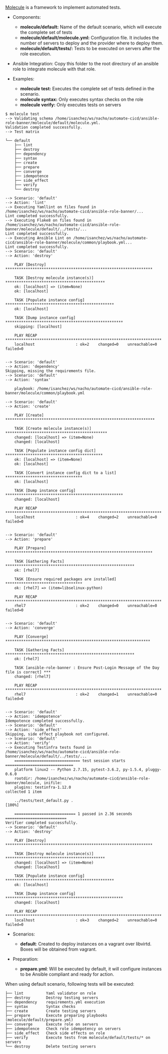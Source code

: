 [Molecule](http://molecule.readthedocs.io/en/latest/) is a framework to implement automated tests.
- Components:
  - **molecule/default:** Name of the default scenario, which will execute the complete set of tests
  - **molecule/default/molecule.yml:** Configuration file. It includes the number of servers to deploy and the provider where to deploy them.
  - **molecule/default/tests/:** Tests to be executed on servers after the role execution.


- Ansible Integration:
Copy this folder to the root directory of an ansible role to integrate molecule with that role.

- Examples:
  - **molecule test:** Executes the complete set of tests defined in the scenario.
  - **molecule syntax:** Only executes syntax checks on the role
  - **molecule verify:** Only executes tests on servers

```
$ molecule test
--> Validating schema /home/isanchez/ws/nacho/automate-cicd/ansible-role-banner/molecule/default/molecule.yml.
Validation completed successfully.
--> Test matrix

└── default
    ├── lint
    ├── destroy
    ├── dependency
    ├── syntax
    ├── create
    ├── prepare
    ├── converge
    ├── idempotence
    ├── side_effect
    ├── verify
    └── destroy

--> Scenario: 'default'
--> Action: 'lint'
--> Executing Yamllint on files found in /home/isanchez/ws/nacho/automate-cicd/ansible-role-banner/...
Lint completed successfully.
--> Executing Flake8 on files found in /home/isanchez/ws/nacho/automate-cicd/ansible-role-banner/molecule/default/../tests/...
Lint completed successfully.
--> Executing Ansible Lint on /home/isanchez/ws/nacho/automate-cicd/ansible-role-banner/molecule/common/playbook.yml...
Lint completed successfully.
--> Scenario: 'default'
--> Action: 'destroy'

    PLAY [Destroy] *****************************************************************

    TASK [Destroy molecule instance(s)] ********************************************
    ok: [localhost] => (item=None)
    ok: [localhost]

    TASK [Populate instance config] ************************************************
    ok: [localhost]

    TASK [Dump instance config] ****************************************************
    skipping: [localhost]

    PLAY RECAP *********************************************************************
    localhost                  : ok=2    changed=0    unreachable=0    failed=0


--> Scenario: 'default'
--> Action: 'dependency'
Skipping, missing the requirements file.
--> Scenario: 'default'
--> Action: 'syntax'

    playbook: /home/isanchez/ws/nacho/automate-cicd/ansible-role-banner/molecule/common/playbook.yml

--> Scenario: 'default'
--> Action: 'create'

    PLAY [Create] ******************************************************************

    TASK [Create molecule instance(s)] *********************************************
    changed: [localhost] => (item=None)
    changed: [localhost]

    TASK [Populate instance config dict] *******************************************
    ok: [localhost] => (item=None)
    ok: [localhost]

    TASK [Convert instance config dict to a list] **********************************
    ok: [localhost]

    TASK [Dump instance config] ****************************************************
    changed: [localhost]

    PLAY RECAP *********************************************************************
    localhost                  : ok=4    changed=2    unreachable=0    failed=0


--> Scenario: 'default'
--> Action: 'prepare'

    PLAY [Prepare] *****************************************************************

    TASK [Gathering Facts] *********************************************************
    ok: [rhel7]

    TASK [Ensure required packages are installed] **********************************
    ok: [rhel7] => (item=libselinux-python)

    PLAY RECAP *********************************************************************
    rhel7                      : ok=2    changed=0    unreachable=0    failed=0


--> Scenario: 'default'
--> Action: 'converge'

    PLAY [Converge] ****************************************************************

    TASK [Gathering Facts] *********************************************************
    ok: [rhel7]

    TASK [ansible-role-banner : Ensure Post-Login Message of the Day file is correct] ***
    changed: [rhel7]

    PLAY RECAP *********************************************************************
    rhel7                      : ok=2    changed=1    unreachable=0    failed=0


--> Scenario: 'default'
--> Action: 'idempotence'
Idempotence completed successfully.
--> Scenario: 'default'
--> Action: 'side_effect'
Skipping, side effect playbook not configured.
--> Scenario: 'default'
--> Action: 'verify'
--> Executing Testinfra tests found in /home/isanchez/ws/nacho/automate-cicd/ansible-role-banner/molecule/default/../tests/...
    ============================= test session starts ==============================
    platform linux2 -- Python 2.7.15, pytest-3.6.2, py-1.5.4, pluggy-0.6.0
    rootdir: /home/isanchez/ws/nacho/automate-cicd/ansible-role-banner/molecule, inifile:
    plugins: testinfra-1.12.0
collected 1 item                                                               

    ../tests/test_default.py .                                               [100%]

    =========================== 1 passed in 2.36 seconds ===========================
Verifier completed successfully.
--> Scenario: 'default'
--> Action: 'destroy'

    PLAY [Destroy] *****************************************************************

    TASK [Destroy molecule instance(s)] ********************************************
    changed: [localhost] => (item=None)
    changed: [localhost]

    TASK [Populate instance config] ************************************************
    ok: [localhost]

    TASK [Dump instance config] ****************************************************
    changed: [localhost]

    PLAY RECAP *********************************************************************
    localhost                  : ok=3    changed=2    unreachable=0    failed=0

```

- Scenarios:
  - **default**: Created to deploy instances on a vagrant over libvirtd. Boxes will be obtained from vagrant.

- Preparation:
  - **prepare.yml**: Will be executed by default, it will configure instances to be Ansible compliant and ready for action.

When using default scenario, following tests will be executed:

    ├── lint          Yaml validator on role
    ├── destroy       Destroy testing servers
    ├── dependency    requirements.yml execution
    ├── syntax        Syntax checks
    ├── create        Create testing servers
    ├── prepare       Execute preparing playbooks (molecule/default/prepare.yml)
    ├── converge      Execute role on servers
    ├── idempotence   Check role idempotency on servers
    ├── side_effect   Check side effects on role
    ├── verify        Execute tests from molecule/default/tests/* on servers
    └── destroy       Delete testing servers
